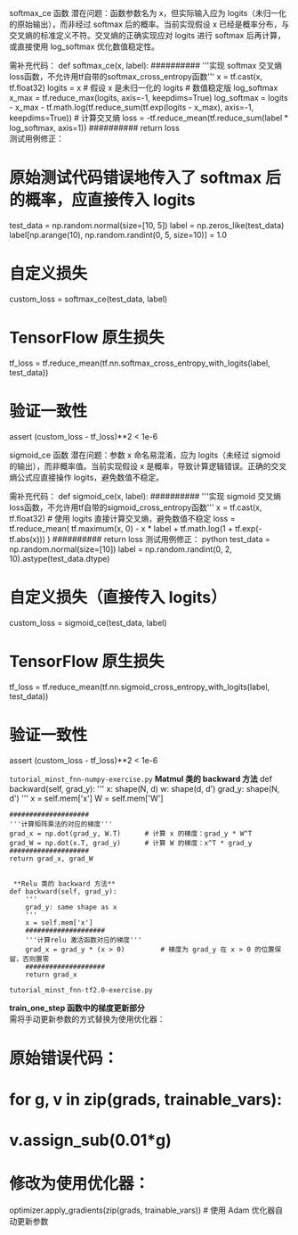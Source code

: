  softmax_ce 函数
潜在问题：函数参数名为 x，但实际输入应为 logits（未归一化的原始输出），而非经过 softmax 后的概率。当前实现假设 x 已经是概率分布，与交叉熵的标准定义不符。交叉熵的正确实现应对 logits 进行 softmax 后再计算，或直接使用 log_softmax 优化数值稳定性。

需补充代码：
def softmax_ce(x, label):
    ##########
    '''实现 softmax 交叉熵loss函数，不允许用tf自带的softmax_cross_entropy函数'''
    x = tf.cast(x, tf.float32)
    logits = x  # 假设 x 是未归一化的 logits
    # 数值稳定版 log_softmax
    x_max = tf.reduce_max(logits, axis=-1, keepdims=True)
    log_softmax = logits - x_max - tf.math.log(tf.reduce_sum(tf.exp(logits - x_max), axis=-1, keepdims=True))
    # 计算交叉熵
    loss = -tf.reduce_mean(tf.reduce_sum(label * log_softmax, axis=1))
    ##########
    return loss    
测试用例修正：
# 原始测试代码错误地传入了 softmax 后的概率，应直接传入 logits
test_data = np.random.normal(size=[10, 5])
label = np.zeros_like(test_data)
label[np.arange(10), np.random.randint(0, 5, size=10)] = 1.0
# 自定义损失
custom_loss = softmax_ce(test_data, label)
# TensorFlow 原生损失
tf_loss = tf.reduce_mean(tf.nn.softmax_cross_entropy_with_logits(label, test_data))
# 验证一致性
assert (custom_loss - tf_loss)**2 < 1e-6


 sigmoid_ce 函数
潜在问题：参数 x 命名易混淆，应为 logits（未经过 sigmoid 的输出），而非概率值。当前实现假设 x 是概率，导致计算逻辑错误。正确的交叉熵公式应直接操作 logits，避免数值不稳定。

需补充代码：
def sigmoid_ce(x, label):
    ##########
    '''实现 sigmoid 交叉熵loss函数，不允许用tf自带的sigmoid_cross_entropy函数'''
    x = tf.cast(x, tf.float32)
    # 使用 logits 直接计算交叉熵，避免数值不稳定
    loss = tf.reduce_mean(
        tf.maximum(x, 0) - x * label + 
        tf.math.log(1 + tf.exp(-tf.abs(x)))
    )
    ##########
    return loss
测试用例修正：
python
test_data = np.random.normal(size=[10])
label = np.random.randint(0, 2, 10).astype(test_data.dtype)
# 自定义损失（直接传入 logits）
custom_loss = sigmoid_ce(test_data, label)
# TensorFlow 原生损失
tf_loss = tf.reduce_mean(tf.nn.sigmoid_cross_entropy_with_logits(label, test_data))
# 验证一致性
assert (custom_loss - tf_loss)**2 < 1e-6



`tutorial_minst_fnn-numpy-exercise.py`
**Matmul 类的 backward 方法**
def backward(self, grad_y):
    '''
    x: shape(N, d)
    w: shape(d, d')
    grad_y: shape(N, d')
    '''
    x = self.mem['x']
    W = self.mem['W']
    
    ####################
    '''计算矩阵乘法的对应的梯度'''
    grad_x = np.dot(grad_y, W.T)      # 计算 x 的梯度：grad_y * W^T
    grad_W = np.dot(x.T, grad_y)      # 计算 W 的梯度：x^T * grad_y
    ####################
    return grad_x, grad_W
```

 **Relu 类的 backward 方法**
def backward(self, grad_y):
    '''
    grad_y: same shape as x
    '''
    x = self.mem['x']
    ####################
    '''计算relu 激活函数对应的梯度'''
    grad_x = grad_y * (x > 0)         # 梯度为 grad_y 在 x > 0 的位置保留，否则置零
    ####################
    return grad_x
```


`tutorial_minst_fnn-tf2.0-exercise.py`

**train_one_step 函数中的梯度更新部分**  
需将手动更新参数的方式替换为使用优化器：
# 原始错误代码：
# for g, v in zip(grads, trainable_vars):
#     v.assign_sub(0.01*g)

# 修改为使用优化器：
optimizer.apply_gradients(zip(grads, trainable_vars))  # 使用 Adam 优化器自动更新参数
